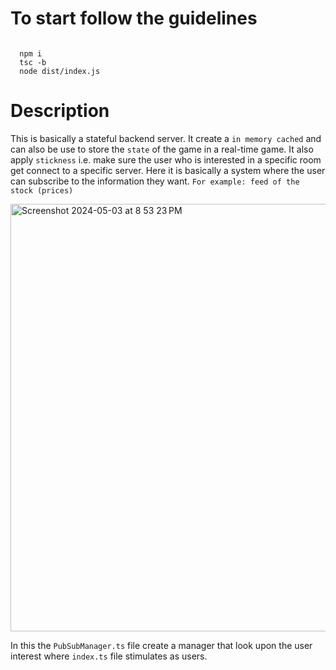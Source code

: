# To start follow the guidelines

```

  npm i
  tsc -b
  node dist/index.js

```
# Description

This is basically a stateful backend server. It create a `in memory cached` and can also be use to store the `state` of the game in a real-time game. It also apply `stickness` i.e.
make sure the user who is interested in a specific room get connect to a specific server. Here it is basically a system where the user can subscribe to the information they want. `For example: feed of the stock (prices)`
<br />

<img width="684" alt="Screenshot 2024-05-03 at 8 53 23 PM" src="https://github.com/Somnath-Chattaraj/PubSub_and_Singlenton/assets/135858837/8de96979-cb05-4178-932e-6beb1ede8786">


In this the `PubSubManager.ts` file create a manager that look upon the user interest where `index.ts` file stimulates as users.
